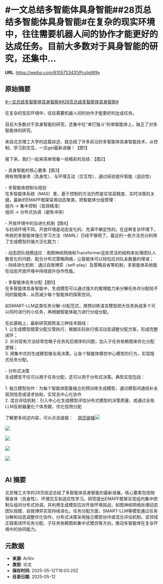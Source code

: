 # #一文总结多智能体具身智能##28页总结多智能体具身智能#在复杂的现实环境中，往往需要机器人间的协作才能更好的达成任务。目前大多数对于具身智能的研究，还集中...

**URL**: https://weibo.com/6105753431/PruljgW9y

## 原始摘要

<a href="https://m.weibo.cn/search?containerid=231522type%3D1%26t%3D10%26q%3D%23%E4%B8%80%E6%96%87%E6%80%BB%E7%BB%93%E5%A4%9A%E6%99%BA%E8%83%BD%E4%BD%93%E5%85%B7%E8%BA%AB%E6%99%BA%E8%83%BD%23&amp;extparam=%23%E4%B8%80%E6%96%87%E6%80%BB%E7%BB%93%E5%A4%9A%E6%99%BA%E8%83%BD%E4%BD%93%E5%85%B7%E8%BA%AB%E6%99%BA%E8%83%BD%23" data-hide=""><span class="surl-text">#一文总结多智能体具身智能#</span></a><a href="https://m.weibo.cn/search?containerid=231522type%3D1%26t%3D10%26q%3D%2328%E9%A1%B5%E6%80%BB%E7%BB%93%E5%A4%9A%E6%99%BA%E8%83%BD%E4%BD%93%E5%85%B7%E8%BA%AB%E6%99%BA%E8%83%BD%23&amp;extparam=%2328%E9%A1%B5%E6%80%BB%E7%BB%93%E5%A4%9A%E6%99%BA%E8%83%BD%E4%BD%93%E5%85%B7%E8%BA%AB%E6%99%BA%E8%83%BD%23" data-hide=""><span class="surl-text">#28页总结多智能体具身智能#</span></a><br><br>在复杂的现实环境中，往往需要机器人间的协作才能更好的达成任务。<br><br>目前大多数对于具身智能的研究，还集中在“单打独斗”的单智能体上，缺乏了对多智能体的研究。<br><br>来自北京理工大学的这篇综述，就总结了许多前沿的多智能体具身智能技术，从控制、学习到交互，一文get最新进展！【图1】<br><br>接下来，我们一起来简单观看一些精彩的总结：【图2】<br><br>- 具身智能的核心要素【图3】<br>拥有物理身体（具身性）、与环境互动（交互性）、通过经验提升智能（适应性）<br><br>- 多智能体控制与规划<br>在多智能体系统（MAS）里，基于控制的方法仍然是实现高精度、实时决策的关键。最新的EMAPF框架采用动态聚类，把智能体分组管理：<br>组内 → 集中控制（高效精准）<br>组间 → 分布式协调（避免冲突）<br><br>- 开放环境中的自进化机制【图4】<br>与封闭环境不同，开放环境是动态变化的、充满不确定性的。在这种复杂环境下，传统的多智能体强化学习方法（MARL）已经不够用了。最近的一些方法充分利用了生成模型的强大泛化能力：<br><br>- 动态团队规模适应：用图神经网络和Transformer这些灵活的结构来处理团队人数变化的问题，配合分布式策略网络，让智能体可以轻松应对队友数量的增减；<br>- 持续进化机制：通过自我博弈（self-play）及策略自省等机制，多智能体系统能在动态开放环境中持续提升协作性能。<br><br>- 多智能体任务分配【图5】<br>在多智能体具身智能中，生成模型可以通过强大的推理能力来分解任务并分配给不同的智能体，从而减少每个智能体的探索空间。<br><br>如SMART-LLM这类任务分解-分配范式，用预训练语言模型把大任务拆成多个可以同时进行的小任务，再根据智能体能力进行分组分配。<br><br>在此基础上，最新研究趋势呈三种技术路线：<br>1. 让生成模型既管分配又管执行，根据实际执行情况动态调整分配方案，形成完整闭环；<br>2. 针对现有方法经常忽略子任务先后顺序的问题，加入子任务依赖图来优化分配逻辑；<br>3. 用集中式的生成模型做全局决策，让各个智能体模仿中心模型的行为，实现隐式任务分配。<br><br>- 分布式决策<br>生成模型不仅可以用于任务分配，还可以用于分布式决策。典型实现包括：<br><br>1. 独立模型协作：为每个智能体配备独立的预训练生成模型，通过模型间通信补全观测信息或请求协助，实现去中心化协作<br>2. 混合评估机制：引入中心化生成模型评估分布式模型的决策质量，或通过全局LLM反射器量化个体贡献，优化信用分配<br><br>了解更多综述内容，可以点击链接：<a href="https://weibo.cn/sinaurl?u=https%3A%2F%2Farxiv.org%2Fabs%2F2505.05108" data-hide=""><span class="url-icon"><img style="width: 1rem;height: 1rem" src="https://h5.sinaimg.cn/upload/2015/09/25/3/timeline_card_small_web_default.png" referrerpolicy="no-referrer"></span><span class="surl-text">网页链接</span></a><img style="" src="https://tvax3.sinaimg.cn/large/006Fd7o3gy1i1csaurdkdj314e1dm4kr.jpg" referrerpolicy="no-referrer"><br><br><img style="" src="https://tvax2.sinaimg.cn/large/006Fd7o3gy1i1csavt0gij30y00bk45b.jpg" referrerpolicy="no-referrer"><br><br><img style="" src="https://tvax4.sinaimg.cn/large/006Fd7o3gy1i1csaxdy3nj312g0hadof.jpg" referrerpolicy="no-referrer"><br><br><img style="" src="https://tvax3.sinaimg.cn/large/006Fd7o3gy1i1csaz0y80j30zk0cqqcm.jpg" referrerpolicy="no-referrer"><br><br><img style="" src="https://tvax3.sinaimg.cn/large/006Fd7o3gy1i1csb1ukizj310g0n4dxm.jpg" referrerpolicy="no-referrer"><br><br>

## AI 摘要

北京理工大学的28页综述总结了多智能体具身智能的最新进展。核心要素包括物理身体（具身性）、环境交互和适应性学习。研究提出EMAPF框架实现组内集中控制与组间分布式协调，并利用生成模型应对开放环境挑战，如图神经网络处理动态团队规模、自我博弈实现持续进化。任务分配方面，SMART-LLM等模型通过任务分解和动态调整优化协作。分布式决策采用独立模型协作或混合评估机制。该领域正探索闭环任务分配、子任务依赖图和集中式模仿等方向，推动多智能体在复杂环境中的协同能力。

## 元数据

- **来源**: ArXiv
- **类型**: 论文
- **保存时间**: 2025-05-12T16:03:20Z
- **目录日期**: 2025-05-12
